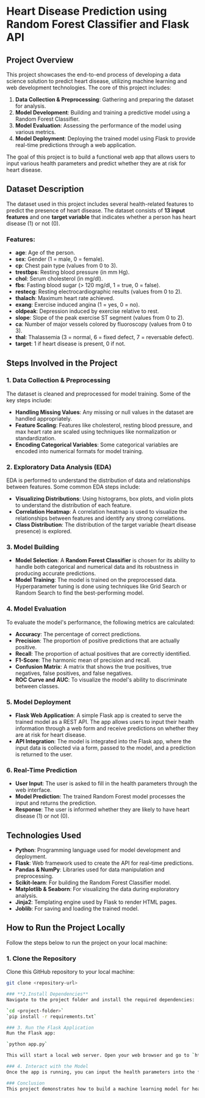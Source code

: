 # Heart Disease Prediction using Random Forest Classifier and Flask API

## Project Overview

This project showcases the end-to-end process of developing a data science solution to predict heart disease, utilizing machine learning and web development technologies. The core of this project includes:

1. **Data Collection & Preprocessing**: Gathering and preparing the dataset for analysis.
2. **Model Development**: Building and training a predictive model using a Random Forest Classifier.
3. **Model Evaluation**: Assessing the performance of the model using various metrics.
4. **Model Deployment**: Deploying the trained model using Flask to provide real-time predictions through a web application.

The goal of this project is to build a functional web app that allows users to input various health parameters and predict whether they are at risk for heart disease.

## Dataset Description

The dataset used in this project includes several health-related features to predict the presence of heart disease. The dataset consists of **13 input features** and one **target variable** that indicates whether a person has heart disease (1) or not (0).

### Features:

- **age**: Age of the person.
- **sex**: Gender (1 = male, 0 = female).
- **cp**: Chest pain type (values from 0 to 3).
- **trestbps**: Resting blood pressure (in mm Hg).
- **chol**: Serum cholesterol (in mg/dl).
- **fbs**: Fasting blood sugar (> 120 mg/dl, 1 = true, 0 = false).
- **restecg**: Resting electrocardiographic results (values from 0 to 2).
- **thalach**: Maximum heart rate achieved.
- **exang**: Exercise induced angina (1 = yes, 0 = no).
- **oldpeak**: Depression induced by exercise relative to rest.
- **slope**: Slope of the peak exercise ST segment (values from 0 to 2).
- **ca**: Number of major vessels colored by fluoroscopy (values from 0 to 3).
- **thal**: Thalassemia (3 = normal, 6 = fixed defect, 7 = reversable defect).
- **target**: 1 if heart disease is present, 0 if not.

## Steps Involved in the Project

### 1. Data Collection & Preprocessing

The dataset is cleaned and preprocessed for model training. Some of the key steps include:
- **Handling Missing Values**: Any missing or null values in the dataset are handled appropriately.
- **Feature Scaling**: Features like cholesterol, resting blood pressure, and max heart rate are scaled using techniques like normalization or standardization.
- **Encoding Categorical Variables**: Some categorical variables are encoded into numerical formats for model training.

### 2. Exploratory Data Analysis (EDA)

EDA is performed to understand the distribution of data and relationships between features. Some common EDA steps include:
- **Visualizing Distributions**: Using histograms, box plots, and violin plots to understand the distribution of each feature.
- **Correlation Heatmap**: A correlation heatmap is used to visualize the relationships between features and identify any strong correlations.
- **Class Distribution**: The distribution of the target variable (heart disease presence) is explored.

### 3. Model Building

- **Model Selection**: A **Random Forest Classifier** is chosen for its ability to handle both categorical and numerical data and its robustness in producing accurate predictions.
- **Model Training**: The model is trained on the preprocessed data. Hyperparameter tuning is done using techniques like Grid Search or Random Search to find the best-performing model.
  
### 4. Model Evaluation

To evaluate the model's performance, the following metrics are calculated:
- **Accuracy**: The percentage of correct predictions.
- **Precision**: The proportion of positive predictions that are actually positive.
- **Recall**: The proportion of actual positives that are correctly identified.
- **F1-Score**: The harmonic mean of precision and recall.
- **Confusion Matrix**: A matrix that shows the true positives, true negatives, false positives, and false negatives.
- **ROC Curve and AUC**: To visualize the model's ability to discriminate between classes.

### 5. Model Deployment

- **Flask Web Application**: A simple Flask app is created to serve the trained model as a REST API. The app allows users to input their health information through a web form and receive predictions on whether they are at risk for heart disease.
- **API Integration**: The model is integrated into the Flask app, where the input data is collected via a form, passed to the model, and a prediction is returned to the user.

### 6. Real-Time Prediction

- **User Input**: The user is asked to fill in the health parameters through the web interface.
- **Model Prediction**: The trained Random Forest model processes the input and returns the prediction.
- **Response**: The user is informed whether they are likely to have heart disease (1) or not (0).

## Technologies Used

- **Python**: Programming language used for model development and deployment.
- **Flask**: Web framework used to create the API for real-time predictions.
- **Pandas & NumPy**: Libraries used for data manipulation and preprocessing.
- **Scikit-learn**: For building the Random Forest Classifier model.
- **Matplotlib & Seaborn**: For visualizing the data during exploratory analysis.
- **Jinja2**: Templating engine used by Flask to render HTML pages.
- **Joblib**: For saving and loading the trained model.

## How to Run the Project Locally

Follow the steps below to run the project on your local machine:

### 1. Clone the Repository
Clone this GitHub repository to your local machine:
```bash
git clone <repository-url> 

### **2.Install Dependencies**
Navigate to the project folder and install the required dependencies:

`cd <project-folder>`
`pip install -r requirements.txt`

### 3. Run the Flask Application
Run the Flask app:

`python app.py`

This will start a local web server. Open your web browser and go to `http://127.0.0.1:5000` to see the app in action.

### 4. Interact with the Model
Once the app is running, you can input the health parameters into the form and submit it to receive predictions.

### Conclusion
This project demonstrates how to build a machine learning model for heart disease prediction and deploy it using Flask. The Random Forest model provides a solid foundation for making predictions based on user inputs. By deploying the model as a web application, it is made accessible to anyone who wants to check their risk for heart disease based on the given parameters.
